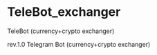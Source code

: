 # TeleBot_exchanger
TeleBot (currency+crypto exchanger)

rev.1.0 
Telegram Bot (currency+crypto exchanger)
